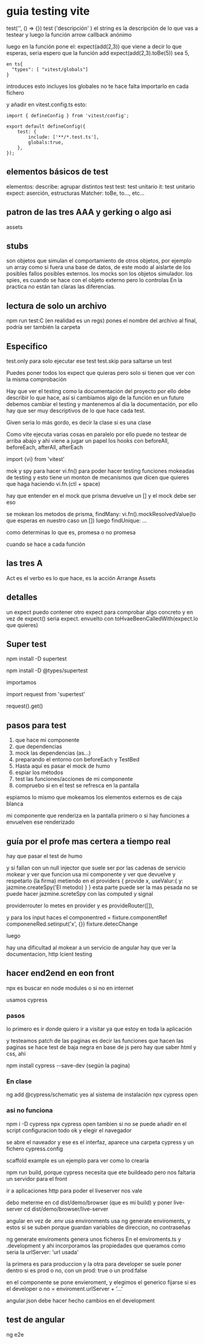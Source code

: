 # guia testing vite

test('', () => {})
test ('descripción' ) el string es la descripción de lo que vas a testear y luego la función arrow callback anónimo

luego en la función pone el:
expect(add(2,3))
que viene a decir lo que esperas, 
seria espero que la función add
expect(add(2,3).toBe(5))
sea 5,

    en ts{
      "types": [ "vitest/globals"]
    }
introduces esto incluyes los globales no te hace falta importarlo en cada fichero

y añadir en vitest.config.ts esto:

    import { defineConfig } from 'vitest/config';

    export default defineConfig({
        test: {
            include: ['**/*.test.ts'],
            globals:true,
        },
    });

## elementos básicos de test

elementos:
  describe: agrupar distintos test
  test: test unitario
  it: test unitario
  expect: aserción, estructuras
  Matcher: toBe, to..., etc...

## patron de las tres AAA y gerking o algo asi

assets

## stubs

son objetos que simulan el comportamiento de otros objetos, por ejemplo un array como si fuera una base de datos, de este modo al aislarte de los posibles fallos posibles externos.
los mocks son los objetos simulador.
los spies, es cuando se hace con el objeto externo pero lo controlas
En la practica no están tan claras las diferencias.

## lectura de solo un archivo

npm run test:C (en realidad es un regs)
pones el nombre del archivo al final, podría ser también la carpeta

## Especifico

test.only para solo ejecutar ese test
test.skip para saltarse un test

Puedes poner todos los expect que quieras pero solo si tienen que ver con la misma comprobación

Hay que ver el testing como la documentación del proyecto por ello debe describir lo que hace, así si cambiamos algo de la función en un futuro debemos cambiar el testing y mantenemos al dia la documentación, por ello hay que ser muy descriptivos de lo que hace cada test.


Given seria lo más gordo, es decir la clase si es una clase

Como vite ejecuta varias cosas en paralelo por ello puede no testear de arriba abajo y ahi viene a jugar un papel los hooks con beforeAll, beforeEach, afterAll, afterEach

import {vi} from 'vitest'

mok y spy
para hacer vi.fn() para poder hacer testing funciones mokeadas de testing  y esto tiene un monton de mecanismos que dicen que quieres que haga haciendo vi.fn.(ctl + space)

hay que entender en el mock que prisma devuelve un [] y el mock debe ser eso

se mokean los metodos de prisma, findMany: vi.fn().mockResolvedValue(lo que esperas en nuestro caso un [])
luego findUnique: ...



como determinas lo que es, promesa o no promesa

cuando se hace a cada función

## las tres A
Act es el verbo es lo que hace, es la acción
Arrange
Assets

## detalles

un expect puedo contener otro expect para comprobar algo concreto y en vez de expect() seria expect. envuelto con toHvaeBeenCalledWith(expect.lo que quieres)

## Super test

npm install -D supertest

npm install -D @types/supertest

importamos

import request from 'supertest'

request().get()


## pasos para test

1) que hace mi componente
2) que dependencias
3) mock las dependencias (as...)
4) preparando el entorno  con beforeEach y TestBed
5) Hasta aquí es pasar el mock de humo
6) espiar los métodos
7) test las funciones/acciones de mi componente
8) compruebo si en el test se refresca en la pantalla

espiamos lo mismo que mokeamos los elementos externos es de caja blanca

mi componente que renderiza en la pantalla primero 
o si hay funciones a envuelven ese renderizado

## guía por el profe mas certera a tiempo real

hay que pasar el test de humo

y si fallan con un null injector que suele ser por las cadenas de servicio mokear y ver que funcion usa mi componente y ver que devuelve y respetarlo (la firma)  metiendo en el providers {
  provide x,
  useValur:{
    y: jazmine.createSpy('El metodo)
  }
}
esta parte puede ser la mas pesada no se puede hacer jazmine.screteSpy con las computed y signal

providerrouter lo metes en provider y es provideRouter([]),

y para los input haces el componentred = fixture.componentRef
componeneRed.setinput('x', {})
fixture.detecChange

luego 

hay una dificultad al mokear a un servicio  de angular hay que ver la documentacion, http lcient testing


## hacer end2end en eon front

npx es buscar en node modules o si no en internet

usamos cypress

### pasos

lo primero es ir donde quiero ir a visitar ya que estoy en toda la aplicación

y testeamos patch de las paginas es decir las funciones que hacen las paginas 
se hace test de baja negra en base de js pero hay que saber html y css, ahi  


npm install cypress --save-dev (según la pagina)

### En clase

ng add @cypress/schematic
yes al sistema de instalación
npx cypress open


### asi no funciona
npm i -D cypress 
npx cypress open tambien si no se puede añadir en el script 
configuracion todo ok y elegir el navegador 

se abre el naveador y ese es el interfaz, aparece una carpeta cypress y un fichero cypress.config

scaffold example es un ejemplo para ver como lo crearía

npm run build, porque cypress necesita que ete buildeado pero nos faltaria un servidor para el front

ir a aplicaciones http  para poder el liveserver nos vale

debo meterme en cd dist/demo/browser (que es mi build) y poner live-server cd dist/demo/browser/live-server

angular en vez de .env usa environments usa ng generate enviroments, y estos si se suben porque guardan variables de direccion, no contraseñas

ng generate enviroments genera unos ficheros
En el enviroments.ts y .development y ahi incorporamos las propiedades que queramos como seria la urlServer: 'url usada'

la primera es para produccion y la otra para developer  se suele poner dentro si es prod o no, con un prod: true o un prod:false

en el componente se pone envieroment, y elegimos el generico fijarse si es el developer o no = enviroment.urlServer + '...'

  angular.json debe hacer hecho cambios en el development










## test de angular

ng e2e

